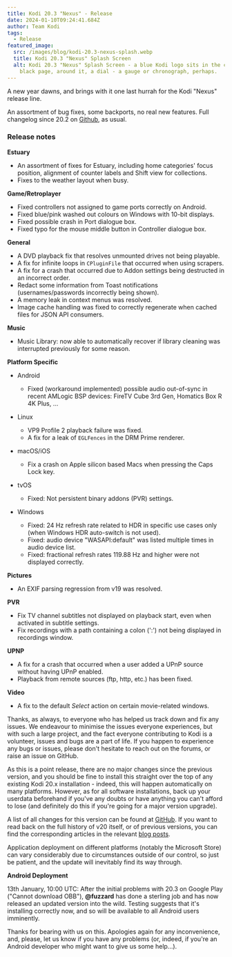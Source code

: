 ```yaml
---
title: Kodi 20.3 "Nexus" - Release
date: 2024-01-10T09:24:41.684Z
author: Team Kodi
tags:
  - Release
featured_image:
  src: /images/blog/kodi-20.3-nexus-splash.webp
  title: Kodi 20.3 "Nexus" Splash Screen
  alt: Kodi 20.3 "Nexus" Splash Screen - a blue Kodi logo sits in the centre of a
    black page, around it, a dial - a gauge or chronograph, perhaps.
---
```

A new year dawns, and brings with it one last hurrah for the Kodi "Nexus" release line.

An assortment of bug fixes, some backports, no real new features. Full changelog since 20.2 on [Github](https://github.com/xbmc/xbmc/compare/20.2-Nexus...20.3-Nexus), as usual.

### **Release notes**

**Estuary**

* An assortment of fixes for Estuary, including home categories' focus position, alignment of counter labels and Shift view for collections.
* Fixes to the weather layout when busy.

**Game/Retroplayer**

* Fixed controllers not assigned to game ports correctly on Android.
* Fixed blue/pink washed out colours on Windows with 10-bit displays.
* Fixed possible crash in Port dialogue box.
* Fixed typo for the mouse middle button in Controller dialogue box.

**General**

* A DVD playback fix that resolves unmounted drives not being playable.
* A fix for infinite loops in `CPluginFile` that occurred when using scrapers.
* A fix for a crash that occurred due to Addon settings being destructed in an incorrect order.
* Redact some information from Toast notifications (usernames/passwords incorrectly being shown).
* A memory leak in context menus was resolved.
* Image cache handling was fixed to correctly regenerate when cached files for JSON API consumers.

**Music**

* Music Library: now able to automatically recover if library cleaning was interrupted previously for some reason.

**Platform Specific**

* Android

  * Fixed (workaround implemented) possible audio out-of-sync in recent AMLogic BSP devices: FireTV Cube 3rd Gen, Homatics Box R 4K Plus, …
* Linux

  * VP9 Profile 2 playback failure was fixed. 
  * A fix for a leak of `EGLFences` in the DRM Prime renderer.
* macOS/iOS

  * Fix a crash on Apple silicon based Macs when pressing the Caps Lock key.
* tvOS

  * Fixed: Not persistent binary addons (PVR) settings.
* Windows

  * Fixed: 24 Hz refresh rate related to HDR in specific use cases only (when Windows HDR auto-switch is not used).
  * Fixed: audio device "WASAPI:default" was listed multiple times in audio device list.
  * Fixed: fractional refresh rates 119.88 Hz and higher were not displayed correctly.

**Pictures**

* An EXIF parsing regression from v19 was resolved.

**PVR**

* Fix TV channel subtitles not displayed on playback start, even when activated in subtitle settings.
* Fix recordings with a path containing a colon (':') not being displayed in recordings window.

**UPNP**

* A fix for a crash that occurred when a user added a UPnP source without having UPnP enabled.
* Playback from remote sources (ftp, http, etc.) has been fixed.

**Video**

* A fix to the default *Select* action on certain movie-related windows.

Thanks, as always, to everyone who has helped us track down and fix any issues. We endeavour to minimise the issues everyone experiences, but with such a large project, and the fact everyone contributing to Kodi is a volunteer, issues and bugs are a part of life. If you happen to experience any bugs or issues, please don't hesitate to reach out on the forums, or raise an issue on GitHub.

As this is a point release, there are no major changes since the previous version, and you should be fine to install this straight over the top of any existing Kodi 20.x installation - indeed, this will happen automatically on many platforms. However, as for all software installations, back up your userdata beforehand if you've any doubts or have anything you can't afford to lose (and definitely do this if you're going for a major version upgrade).

A list of all changes for this version can be found at [GitHub](https://github.com/xbmc/xbmc/milestone/159?closed=1). If you want to read back on the full history of v20 itself, or of previous versions, you can find the corresponding articles in the relevant [blog posts](https://kodi.tv/blog/tag/release).

Application deployment on different platforms (notably the Microsoft Store) can vary considerably due to circumstances outside of our control, so just be patient, and the update will inevitably find its way through.

**Android Deployment**

13th January, 10:00 UTC: After the initial problems with 20.3 on Google Play ("Cannot download OBB"), **@fuzzard** has done a sterling job and has now released an updated version into the wild. Testing suggests that it's installing correctly now, and so will be available to all Android users imminently.

Thanks for bearing with us on this. Apologies again for any inconvenience, and, please, let us know if you have any problems (or, indeed, if you're an Android developer who might want to give us some help...).